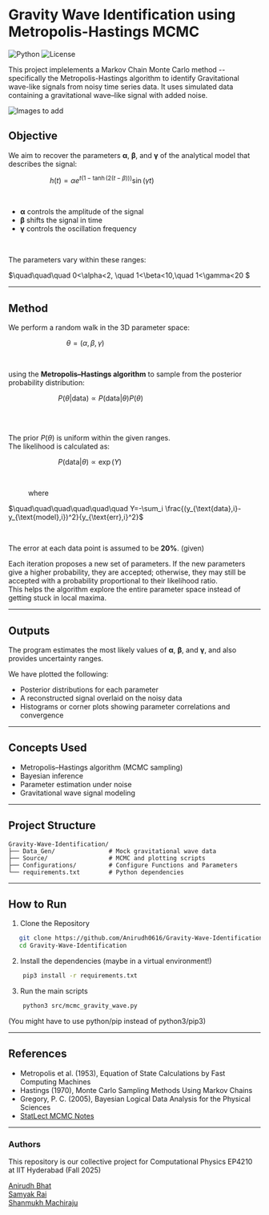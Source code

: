 # Gravity Wave Identification using Metropolis-Hastings MCMC

![Python](https://img.shields.io/badge/Python-3.8%2B-blue) ![License](https://img.shields.io/badge/license-MIT-green) 

This project implelements a Markov Chain Monte Carlo method -- specifically the Metropolis-Hastings algorithm to identify Gravitational wave-like signals from noisy time series data.
It uses simulated data containing a gravitational wave–like signal with added noise.

![Images to add]()

## Objective
We aim to recover the parameters **α**, **β**, and **γ** of the analytical model that describes the signal:

$\quad\quad\quad\quad\quad h(t)=\alpha e^{t\left(1-\tanh\left(2(t-\beta)\right)\right)}\sin(\gamma t)$


<br>

* **α** controls the amplitude of the signal  
* **β** shifts the signal in time  
* **γ** controls the oscillation frequency  

<br>

The parameters vary within these ranges:


$\quad\quad\quad 0<\alpha<2, \quad 1<\beta<10,\quad 1<\gamma<20 $

---

## Method

We perform a random walk in the 3D parameter space:

$\quad\quad\quad\quad\quad\quad\quad \theta = (\alpha,\beta,\gamma)$


<br>

using the **Metropolis–Hastings algorithm** to sample from the posterior probability distribution:


$\quad\quad\quad\quad\quad\quad P(\theta | \text{data}) \propto P(\text{data}|\theta)P(\theta)$


<br>
<br>

The prior $P(\theta)$ is uniform within the given ranges.  
The likelihood is calculated as:

$\quad\quad\quad\quad\quad\quad P(\text{data}|\theta) \propto \exp(Y)$

<br>

<p align="left">&nbsp;&nbsp;&nbsp;&nbsp;&nbsp;&nbsp;&nbsp;&nbsp;&nbsp;&nbsp;where</p>

$\quad\quad\quad\quad\quad\quad Y=-\sum_i \frac{(y_{\text{data},i}-y_{\text{model},i})^2}{y_{\text{err},i}^2}$

<br>


The error at each data point is assumed to be **20%**. (given)

Each iteration proposes a new set of parameters. If the new parameters give a higher probability, they are accepted; otherwise, they may still be accepted with a probability proportional to their likelihood ratio.  
This helps the algorithm explore the entire parameter space instead of getting stuck in local maxima.

---

## Outputs

The program estimates the most likely values of **α**, **β**, and **γ**, and also provides uncertainty ranges.  

We have plotted the following:
- Posterior distributions for each parameter  
- A reconstructed signal overlaid on the noisy data  
- Histograms or corner plots showing parameter correlations and convergence  

---

## Concepts Used

- Metropolis–Hastings algorithm (MCMC sampling)  
- Bayesian inference  
- Parameter estimation under noise  
- Gravitational wave signal modeling  

---
## Project Structure
```text
Gravity-Wave-Identification/
├── Data_Gen/               # Mock gravitational wave data
├── Source/                 # MCMC and plotting scripts
├── Configurations/         # Configure Functions and Parameters 
└── requirements.txt        # Python dependencies
```
---
## How to Run
1. Clone the Repository
```bash
   git clone https://github.com/Anirudh0616/Gravity-Wave-Identification.git
   cd Gravity-Wave-Identification
```
2. Install the dependencies (maybe in a virtual environment!)
```bash
    pip3 install -r requirements.txt
```
3. Run the main scripts
```bash
    python3 src/mcmc_gravity_wave.py
```

(You might have to use python/pip instead of python3/pip3)

---
## References

- Metropolis et al. (1953), Equation of State Calculations by Fast Computing Machines
- Hastings (1970), Monte Carlo Sampling Methods Using Markov Chains
- Gregory, P. C. (2005), Bayesian Logical Data Analysis for the Physical Sciences
 - [StatLect MCMC Notes](https://www.statlect.com/fundamentals-of-statistics/Metropolis-Hastings-algorithm)
---
### Authors
This repository is our collective project for Computational Physics EP4210 at IIT Hyderabad (Fall 2025)


[Anirudh Bhat](https://github.com/Anirudh0616)  
[Samyak Rai](https://github.com/Sammybro11)  
[Shanmukh Machiraju](https://github.com/1mach0)

